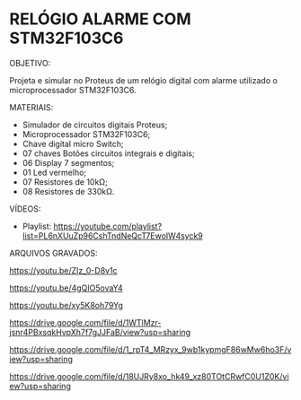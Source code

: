 # RELÓGIO ALARME COM STM32F103C6

OBJETIVO:

Projeta e simular no Proteus de um relógio digital com alarme utilizado o microprocessador STM32F103C6.

 MATERIAIS:

*	Simulador de circuitos digitais Proteus;
*	Microprocessador STM32F103C6;
*	Chave digital micro Switch;
*	07 chaves Botões circuitos integrais e digitais;
*	06 Display 7 segmentos;
*	01 Led vermelho;
*	07 Resistores de 10kΩ;
*	08 Resistores de 330kΩ.

VÍDEOS:

* Playlist: https://youtube.com/playlist?list=PL6nXUuZp96CshTndNeQcT7EwoIW4syck9

ARQUIVOS GRAVADOS:

https://youtu.be/ZIz_0-D8v1c

https://youtu.be/4gQIO5ovaY4

https://youtu.be/xy5K8oh79Yg

https://drive.google.com/file/d/1WTlMzr-jsnr4PBxsqkHvpXh7f7gJJFaB/view?usp=sharing

https://drive.google.com/file/d/1_rpT4_MRzyx_9wb1kypmgF86wMw6ho3F/view?usp=sharing

https://drive.google.com/file/d/18UJRy8xo_hk49_xz80TOtCRwfC0U1Z0K/view?usp=sharing
